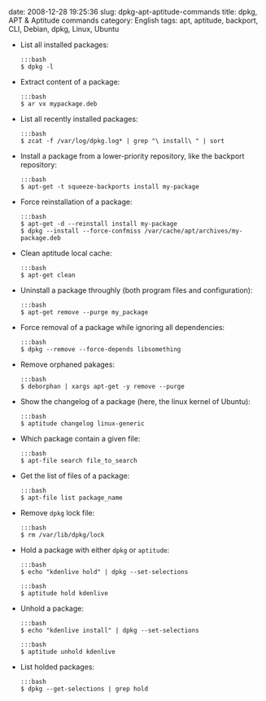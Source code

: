 date: 2008-12-28 19:25:36
slug: dpkg-apt-aptitude-commands
title: dpkg, APT & Aptitude commands
category: English
tags: apt, aptitude, backport, CLI, Debian, dpkg, Linux, Ubuntu

  * List all installed packages:

        :::bash
        $ dpkg -l

  * Extract content of a package:

        :::bash
        $ ar vx mypackage.deb

  * List all recently installed packages:

        :::bash
        $ zcat -f /var/log/dpkg.log* | grep "\ install\ " | sort

  * Install a package from a lower-priority repository, like the backport repository:

        :::bash
        $ apt-get -t squeeze-backports install my-package

  * Force reinstallation of a package:

        :::bash
        $ apt-get -d --reinstall install my-package
        $ dpkg --install --force-confmiss /var/cache/apt/archives/my-package.deb

  * Clean aptitude local cache:

        :::bash
        $ apt-get clean

  * Uninstall a package throughly (both program files and configuration):

        :::bash
        $ apt-get remove --purge my_package

  * Force removal of a package while ignoring all dependencies:

        :::bash
        $ dpkg --remove --force-depends libsomething

  * Remove orphaned pakages:

        :::bash
        $ deborphan | xargs apt-get -y remove --purge

  * Show the changelog of a package (here, the linux kernel of Ubuntu):

        :::bash
        $ aptitude changelog linux-generic

  * Which package contain a given file:

        :::bash
        $ apt-file search file_to_search

  * Get the list of files of a package:

        :::bash
        $ apt-file list package_name

  * Remove `dpkg` lock file:

        :::bash
        $ rm /var/lib/dpkg/lock

  * Hold a package with either `dpkg` or `aptitude`:

        :::bash
        $ echo "kdenlive hold" | dpkg --set-selections

        :::bash
        $ aptitude hold kdenlive

  * Unhold a package:

        :::bash
        $ echo "kdenlive install" | dpkg --set-selections

        :::bash
        $ aptitude unhold kdenlive

  * List holded packages:

        :::bash
        $ dpkg --get-selections | grep hold

